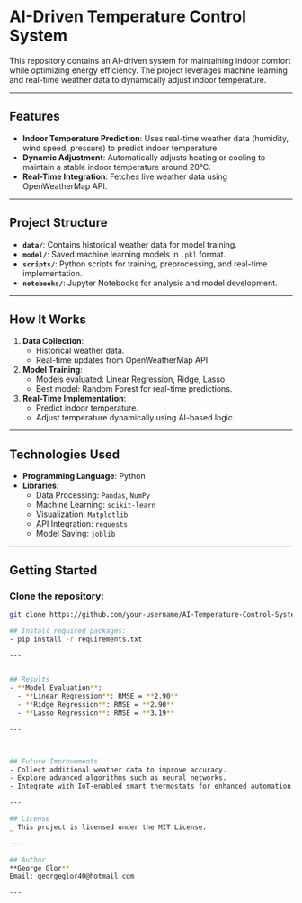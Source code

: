 # AI-Driven Temperature Control System

This repository contains an AI-driven system for maintaining indoor comfort while optimizing energy efficiency. The project leverages machine learning and real-time weather data to dynamically adjust indoor temperature.

---

## Features
- **Indoor Temperature Prediction**: Uses real-time weather data (humidity, wind speed, pressure) to predict indoor temperature.
- **Dynamic Adjustment**: Automatically adjusts heating or cooling to maintain a stable indoor temperature around 20°C.
- **Real-Time Integration**: Fetches live weather data using OpenWeatherMap API.

---

## Project Structure
- **`data/`**: Contains historical weather data for model training.
- **`model/`**: Saved machine learning models in `.pkl` format.
- **`scripts/`**: Python scripts for training, preprocessing, and real-time implementation.
- **`notebooks/`**: Jupyter Notebooks for analysis and model development.

---

## How It Works
1. **Data Collection**:
   - Historical weather data.
   - Real-time updates from OpenWeatherMap API.
2. **Model Training**:
   - Models evaluated: Linear Regression, Ridge, Lasso.
   - Best model: Random Forest for real-time predictions.
3. **Real-Time Implementation**:
   - Predict indoor temperature.
   - Adjust temperature dynamically using AI-based logic.

---

## Technologies Used
- **Programming Language**: Python
- **Libraries**: 
  - Data Processing: `Pandas`, `NumPy`
  - Machine Learning: `scikit-learn`
  - Visualization: `Matplotlib`
  - API Integration: `requests`
  - Model Saving: `joblib`

---

## Getting Started
### Clone the repository:
```bash
git clone https://github.com/your-username/AI-Temperature-Control-System.git

## Install required packages:
- pip install -r requirements.txt

---


## Results
- **Model Evaluation**:
  - **Linear Regression**: RMSE = **2.90**
  - **Ridge Regression**: RMSE = **2.90**
  - **Lasso Regression**: RMSE = **3.19**

---



## Future Improvements
- Collect additional weather data to improve accuracy.
- Explore advanced algorithms such as neural networks.
- Integrate with IoT-enabled smart thermostats for enhanced automation.

---

## License
_ This project is licensed under the MIT License.

---

## Author
**George Glor**  
Email: georgeglor40@hotmail.com

---

